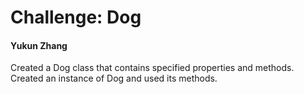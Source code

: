 # Challenge: Dog
#### Yukun Zhang
Created a Dog class that contains specified properties and methods. Created an instance of Dog and used its methods.
